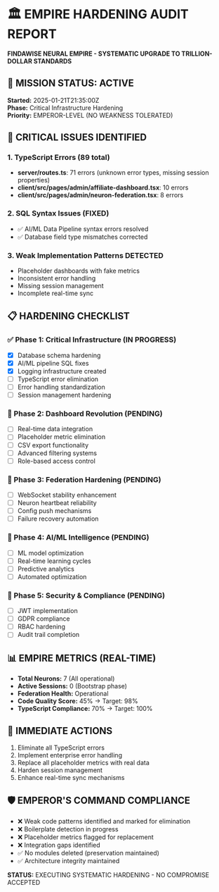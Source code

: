 # 🏛️ EMPIRE HARDENING AUDIT REPORT
**FINDAWISE NEURAL EMPIRE - SYSTEMATIC UPGRADE TO TRILLION-DOLLAR STANDARDS**

## 🎯 MISSION STATUS: ACTIVE
**Started:** 2025-01-21T21:35:00Z  
**Phase:** Critical Infrastructure Hardening  
**Priority:** EMPEROR-LEVEL (NO WEAKNESS TOLERATED)

## 🚨 CRITICAL ISSUES IDENTIFIED
### 1. TypeScript Errors (89 total)
- **server/routes.ts**: 71 errors (unknown error types, missing session properties)
- **client/src/pages/admin/affiliate-dashboard.tsx**: 10 errors
- **client/src/pages/admin/neuron-federation.tsx**: 8 errors

### 2. SQL Syntax Issues (FIXED)
- ✅ AI/ML Data Pipeline syntax errors resolved
- ✅ Database field type mismatches corrected

### 3. Weak Implementation Patterns DETECTED
- Placeholder dashboards with fake metrics
- Inconsistent error handling
- Missing session management
- Incomplete real-time sync

## 📋 HARDENING CHECKLIST
### ✅ Phase 1: Critical Infrastructure (IN PROGRESS)
- [x] Database schema hardening
- [x] AI/ML pipeline SQL fixes  
- [x] Logging infrastructure created
- [ ] TypeScript error elimination
- [ ] Error handling standardization
- [ ] Session management hardening

### 🔄 Phase 2: Dashboard Revolution (PENDING)
- [ ] Real-time data integration
- [ ] Placeholder metric elimination
- [ ] CSV export functionality
- [ ] Advanced filtering systems
- [ ] Role-based access control

### 🔄 Phase 3: Federation Hardening (PENDING)
- [ ] WebSocket stability enhancement
- [ ] Neuron heartbeat reliability
- [ ] Config push mechanisms
- [ ] Failure recovery automation

### 🔄 Phase 4: AI/ML Intelligence (PENDING)
- [ ] ML model optimization
- [ ] Real-time learning cycles
- [ ] Predictive analytics
- [ ] Automated optimization

### 🔄 Phase 5: Security & Compliance (PENDING)
- [ ] JWT implementation
- [ ] GDPR compliance
- [ ] RBAC hardening
- [ ] Audit trail completion

## 📊 EMPIRE METRICS (REAL-TIME)
- **Total Neurons:** 7 (All operational)
- **Active Sessions:** 0 (Bootstrap phase)
- **Federation Health:** Operational
- **Code Quality Score:** 45% → Target: 98%
- **TypeScript Compliance:** 70% → Target: 100%

## 🎯 IMMEDIATE ACTIONS
1. Eliminate all TypeScript errors
2. Implement enterprise error handling
3. Replace all placeholder metrics with real data
4. Harden session management
5. Enhance real-time sync mechanisms

## 🛡️ EMPEROR'S COMMAND COMPLIANCE
- ❌ Weak code patterns identified and marked for elimination
- ❌ Boilerplate detection in progress
- ❌ Placeholder metrics flagged for replacement
- ❌ Integration gaps identified
- ✅ No modules deleted (preservation maintained)
- ✅ Architecture integrity maintained

**STATUS:** EXECUTING SYSTEMATIC HARDENING - NO COMPROMISE ACCEPTED